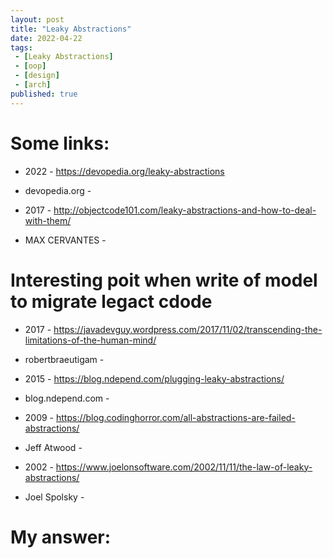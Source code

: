 ```yaml
---
layout: post
title: "Leaky Abstractions"
date: 2022-04-22
tags:
 - [Leaky Abstractions]
 - [oop]
 - [design]
 - [arch]
published: true
---
```


# Some links:

- 2022 - https://devopedia.org/leaky-abstractions
- devopedia.org - 

- 2017 - http://objectcode101.com/leaky-abstractions-and-how-to-deal-with-them/
- MAX CERVANTES - 
# Interesting poit when write of model to migrate legact cdode 

- 2017 - https://javadevguy.wordpress.com/2017/11/02/transcending-the-limitations-of-the-human-mind/
- robertbraeutigam - 

- 2015 - https://blog.ndepend.com/plugging-leaky-abstractions/
- blog.ndepend.com - 

- 2009 - https://blog.codinghorror.com/all-abstractions-are-failed-abstractions/
- Jeff Atwood - 

- 2002 - https://www.joelonsoftware.com/2002/11/11/the-law-of-leaky-abstractions/
- Joel Spolsky - 

# My answer:

